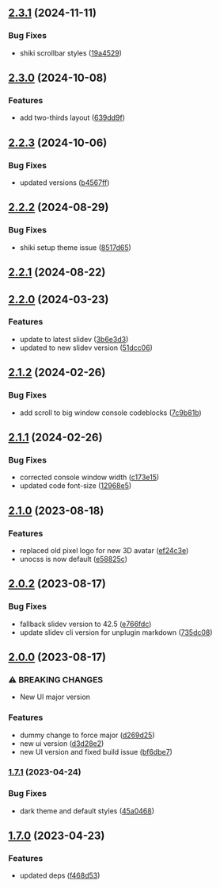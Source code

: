 

## [2.3.1](https://github.com/alvarosaburido/slidev-theme-penguin/compare/v2.3.0...v2.3.1) (2024-11-11)

### Bug Fixes

* shiki scrollbar styles ([19a4529](https://github.com/alvarosaburido/slidev-theme-penguin/commit/19a4529c78608fb52df8621703bba907542d4d63))

## [2.3.0](https://github.com/alvarosaburido/slidev-theme-penguin/compare/v2.2.3...v2.3.0) (2024-10-08)


### Features

* add two-thirds layout ([639dd9f](https://github.com/alvarosaburido/slidev-theme-penguin/commit/639dd9f237bf5c8a19d824b24934fb7bb44204f5))

## [2.2.3](https://github.com/alvarosaburido/slidev-theme-penguin/compare/v2.2.2...v2.2.3) (2024-10-06)


### Bug Fixes

* updated versions ([b4567ff](https://github.com/alvarosaburido/slidev-theme-penguin/commit/b4567ff853daaa95eadbab93aaf13f7e94a93880))

## [2.2.2](https://github.com/alvarosaburido/slidev-theme-penguin/compare/v2.2.1...v2.2.2) (2024-08-29)


### Bug Fixes

* shiki setup theme issue ([8517d65](https://github.com/alvarosaburido/slidev-theme-penguin/commit/8517d652d8069d8fda9af655743ebc164a806b7a))

## [2.2.1](https://github.com/alvarosaburido/slidev-theme-penguin/compare/v2.2.0...v2.2.1) (2024-08-22)

## [2.2.0](https://github.com/alvarosaburido/slidev-theme-penguin/compare/v2.1.2...v2.2.0) (2024-03-23)


### Features

* update to latest slidev ([3b6e3d3](https://github.com/alvarosaburido/slidev-theme-penguin/commit/3b6e3d3bf594039687924b1b757ab8ecdb61a403))
* updated to new slidev version ([51dcc06](https://github.com/alvarosaburido/slidev-theme-penguin/commit/51dcc069334b8b2610f3931959dec12da8d5592f))

## [2.1.2](https://github.com/alvarosaburido/slidev-theme-penguin/compare/v2.1.1...v2.1.2) (2024-02-26)


### Bug Fixes

* add scroll to big window console codeblocks ([7c9b81b](https://github.com/alvarosaburido/slidev-theme-penguin/commit/7c9b81b8c18e14e9849ec3a65d80d2ce08c3a441))

## [2.1.1](https://github.com/alvarosaburido/slidev-theme-penguin/compare/v2.1.0...v2.1.1) (2024-02-26)


### Bug Fixes

* corrected console window width ([c173e15](https://github.com/alvarosaburido/slidev-theme-penguin/commit/c173e15394c086b1ec3ca9f9fffa02806b993f56))
* updated code font-size ([12968e5](https://github.com/alvarosaburido/slidev-theme-penguin/commit/12968e51b6f72f5e3755e7d2bc4724532a61a9ef))

## [2.1.0](https://github.com/alvarosaburido/slidev-theme-penguin/compare/v2.0.2...v2.1.0) (2023-08-18)


### Features

* replaced old pixel logo for new 3D avatar ([ef24c3e](https://github.com/alvarosaburido/slidev-theme-penguin/commit/ef24c3e313acf973e246dccbb22f352d0dcab732))
* unocss is now default ([e58825c](https://github.com/alvarosaburido/slidev-theme-penguin/commit/e58825c06b1797ce7d8bb739975feb916b13966b))

## [2.0.2](https://github.com/alvarosaburido/slidev-theme-penguin/compare/v2.0.0...v2.0.2) (2023-08-17)


### Bug Fixes

* fallback slidev version to 42.5 ([e766fdc](https://github.com/alvarosaburido/slidev-theme-penguin/commit/e766fdc428bbc9bded52ff805c60a79af4ba1f5e))
* update slidev cli version for unplugin markdown ([735dc08](https://github.com/alvarosaburido/slidev-theme-penguin/commit/735dc08b9f8a368d5d9606340fd82cfef718e521))

## [2.0.0](https://github.com/alvarosaburido/slidev-theme-penguin/compare/v1.7.1...v2.0.0) (2023-08-17)


### ⚠ BREAKING CHANGES

* New UI major version

### Features

* dummy change to force major ([d269d25](https://github.com/alvarosaburido/slidev-theme-penguin/commit/d269d257ce73f10e963bbad7a4e04a46539e150b))
* new ui version ([d3d28e2](https://github.com/alvarosaburido/slidev-theme-penguin/commit/d3d28e2cc56daac1f57d05b5e5dfe0bc9add6673))
* new UI version and fixed build issue ([bf6dbe7](https://github.com/alvarosaburido/slidev-theme-penguin/commit/bf6dbe7c620ab20a82f389f5a125e043c8fa8032))

### [1.7.1](https://github.com/alvarosaburido/slidev-theme-penguin/compare/v1.7.0...v1.7.1) (2023-04-24)


### Bug Fixes

* dark theme and default styles ([45a0468](https://github.com/alvarosaburido/slidev-theme-penguin/commit/45a046895e9e561e1bf0635b1a34c6223ddc1207))

## [1.7.0](https://github.com/alvarosaburido/slidev-theme-penguin/compare/v1.6.1...v1.7.0) (2023-04-23)


### Features

* updated deps ([f468d53](https://github.com/alvarosaburido/slidev-theme-penguin/commit/f468d5365b2fd7671b53384ffdc4247fdd93da89))
